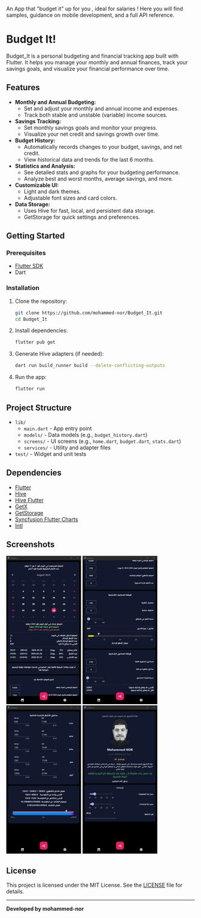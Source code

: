 An App that "budget it" up for you , ideal for salaries ! Here you will find samples, guidance on mobile development, and a full API reference.

# Budget It!

Budget_It is a personal budgeting and financial tracking app built with Flutter. It helps you manage your monthly and annual finances, track your savings goals, and visualize your financial performance over time.

## Features

- **Monthly and Annual Budgeting:**
	- Set and adjust your monthly and annual income and expenses.
	- Track both stable and unstable (variable) income sources.
- **Savings Tracking:**
	- Set monthly savings goals and monitor your progress.
	- Visualize your net credit and savings growth over time.
- **Budget History:**
	- Automatically records changes to your budget, savings, and net credit.
	- View historical data and trends for the last 6 months.
- **Statistics and Analysis:**
	- See detailed stats and graphs for your budgeting performance.
	- Analyze best and worst months, average savings, and more.
- **Customizable UI:**
	- Light and dark themes.
	- Adjustable font sizes and card colors.
- **Data Storage:**
	- Uses Hive for fast, local, and persistent data storage.
	- GetStorage for quick settings and preferences.

## Getting Started

### Prerequisites
- [Flutter SDK](https://flutter.dev/docs/get-started/install)
- Dart

### Installation
1. Clone the repository:
	 ```sh
	 git clone https://github.com/mohammed-nor/Budget_It.git
	 cd Budget_It
	 ```
2. Install dependencies:
	 ```sh
	 flutter pub get
	 ```
3. Generate Hive adapters (if needed):
	 ```sh
	 dart run build_runner build --delete-conflicting-outputs
	 ```
4. Run the app:
	 ```sh
	 flutter run
	 ```

## Project Structure

- `lib/`
	- `main.dart` - App entry point
	- `models/` - Data models (e.g., `budget_history.dart`)
	- `screens/` - UI screens (e.g., `home.dart`, `budget.dart`, `stats.dart`)
	- `services/` - Utility and adapter files
- `test/` - Widget and unit tests

## Dependencies
- [Flutter](https://flutter.dev/)
- [Hive](https://pub.dev/packages/hive)
- [Hive Flutter](https://pub.dev/packages/hive_flutter)
- [GetX](https://pub.dev/packages/get)
- [GetStorage](https://pub.dev/packages/get_storage)
- [Syncfusion Flutter Charts](https://pub.dev/packages/syncfusion_flutter_charts)
- [Intl](https://pub.dev/packages/intl)

## Screenshots

<p float="left">
  <img src="screenshots/home1.jpg" width="200"/>
  <img src="screenshots/home2.jpg" width="200"/>
  <img src="screenshots/stats.jpg" width="200"/>
  <img src="screenshots/setting.jpg" width="200"/>

</p>


## License

This project is licensed under the MIT License. See the [LICENSE](LICENSE) file for details.

---

**Developed by mohammed-nor**
